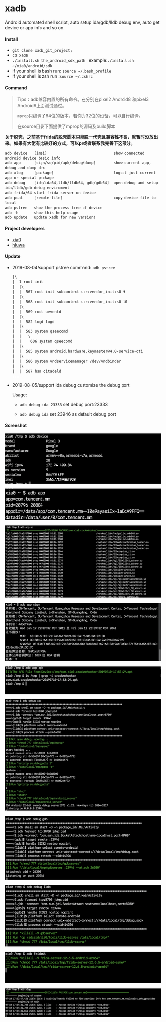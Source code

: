 # xadb
Android automated shell script, auto setup ida/gdb/lldb debug env, auto get device or app info and so on.

#### Install

- `git clone xadb_git_project;`
- `cd xadb` 
- `./install.sh the_android_sdk_path ` example:`./install.sh ~/xia0/android/sdk`
- If your shell is bash run: `source ~/.bash_profile`
- If your shell is zsh run :`source ~/.zshrc`

#### Command

> Tips：adb兼容内置的所有命令。在分别在pixel2 Android8 和pixel3 Android9上面测试通过。
>
> `mprop`只编译了64位的版本，若你为32位的设备，可以自行编译。
>
> 在source目录下面提供了mprop的源码及build脚本

**关于脱壳，之前基于frida的脱壳脚本只能脱一代壳且兼容性不高，就暂时没放出来。如果有大佬有比较好的方式，可以pr或者联系我完善下这部分。**

```
adb device   [imei]                              show connected android device basic info 
adb app      [sign/so/pid/apk/debug/dump]        show current app, debug and dump dex  
adb xlog     [package]                           logcat just current app or special package 
adb debug    [ida/ida64,lldb/lldb64, gdb/gdb64]  open debug and setup ida/lldb/gdb debug enviroment 
adb frida/64 start frida server on device        		 
adb pcat     [remote-file]                       copy device file to local 
adb pstree   show the process tree of device
adb -h       show this help usage 
adb update   update xadb for new version!
```



#### Project developers

- [xia0](https://github.com/4ch12dy)
- [hluwa](https://github.com/hluwa)



#### Update

- 2019-08-04/support pstree command: `adb pstree`

  ```
  |\
  |  1 root init
  |  |\
  |  |  567 root init subcontext u:r:vendor_init:s0 9
  |  |\
  |  |  568 root init subcontext u:r:vendor_init:s0 10
  |  |\
  |  |  569 root ueventd
  |  |\
  |  |  582 logd logd
  |  |\
  |  |  583 system qseecomd
  |  |   \
  |  |    606 system qseecomd
  |  |\
  |  |  585 system android.hardware.keymaster@4.0-service-qti
  |  |\
  |  |  586 system vndservicemanager /dev/vndbinder
  |  |\
  |  |  587 hsm citadeld
  ...
  ```

- 2019-08-05/support ida debug customize the debug port

  Usage:

  - `adb debug ida 23333` set debug port:23333

  - `adb debug ida` set 23946 as default debug port

  


#### Screeshot

![adb-device](https://github.com/4ch12dy/xadb/blob/master/screenshot/adb-device.png?raw=true)



![adb-app](https://github.com/4ch12dy/xadb/blob/master/screenshot/adb-app.png?raw=true)



![adb-app-so](https://github.com/4ch12dy/xadb/blob/master/screenshot/adb-app-so.jpeg?raw=true)



![adb-app-sign](https://github.com/4ch12dy/xadb/blob/master/screenshot/adb-app-sign.png?raw=true)



![adb-app-apk](https://github.com/4ch12dy/xadb/blob/master/screenshot/adb-app-apk.png?raw=true)



![adb-debug-ida](https://github.com/4ch12dy/xadb/blob/master/screenshot/adb-debug-ida.jpeg?raw=true)



![adb-debug-gdb](https://github.com/4ch12dy/xadb/blob/master/screenshot/adb-debug-gdb.png?raw=true)



![adb-debug-lldb](https://github.com/4ch12dy/xadb/blob/master/screenshot/adb-debug-lldb.png?raw=true)



![adb-frida](https://github.com/4ch12dy/xadb/blob/master/screenshot/adb-frida.png?raw=true)



![adb-xlog](https://github.com/4ch12dy/xadb/blob/master/screenshot/adb-xlog.png?raw=true)
